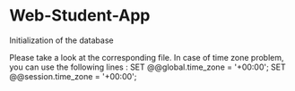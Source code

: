 # Web-Student-App


Initialization of the database

Please take a look at the corresponding file. In case of time zone problem, you can use the following lines : SET @@global.time_zone = '+00:00'; SET @@session.time_zone = '+00:00';
